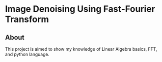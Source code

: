 # Image Denoising Using Fast-Fourier Transform

## About 
This project is aimed to show my knowledge of Linear Algebra basics, FFT, and python language.

